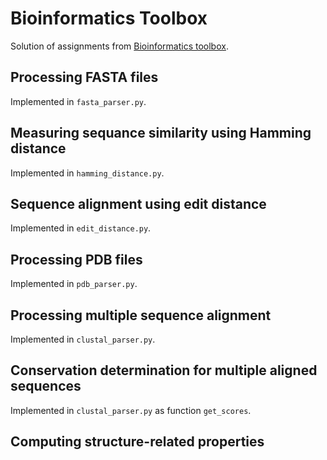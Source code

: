 # Bioinformatics Toolbox

Solution of assignments from [Bioinformatics toolbox](http://bioinformatika.mff.cuni.cz/repository/#/stories/detail?id=bioinformatics_toolbox).

## Processing FASTA files

Implemented in `fasta_parser.py`.

## Measuring sequance similarity using Hamming distance

Implemented in `hamming_distance.py`.

## Sequence alignment using edit distance

Implemented in `edit_distance.py`.

## Processing PDB files

Implemented in `pdb_parser.py`.

## Processing multiple sequence alignment

Implemented in `clustal_parser.py`.

## Conservation determination for multiple aligned sequences

Implemented in `clustal_parser.py` as function `get_scores`.

## Computing structure-related properties
